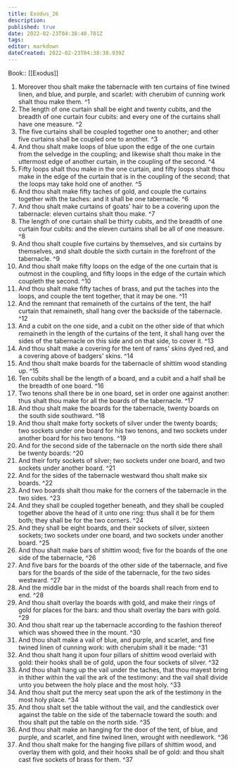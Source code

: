 ```yaml
---
title: Exodus_26
description: 
published: true
date: 2022-02-23T04:38:40.781Z
tags: 
editor: markdown
dateCreated: 2022-02-23T04:38:38.939Z
---
```


 Book:: [[Exodus]]
 1. Moreover thou shalt make the tabernacle with ten curtains of fine twined linen, and blue, and purple, and scarlet: with cherubim of cunning work shalt thou make them. ^1
 2. The length of one curtain shall be eight and twenty cubits, and the breadth of one curtain four cubits: and every one of the curtains shall have one measure. ^2
 3. The five curtains shall be coupled together one to another; and other five curtains shall be coupled one to another. ^3
 4. And thou shalt make loops of blue upon the edge of the one curtain from the selvedge in the coupling; and likewise shalt thou make in the uttermost edge of another curtain, in the coupling of the second. ^4
 5. Fifty loops shalt thou make in the one curtain, and fifty loops shalt thou make in the edge of the curtain that is in the coupling of the second; that the loops may take hold one of another. ^5
 6. And thou shalt make fifty taches of gold, and couple the curtains together with the taches: and it shall be one tabernacle. ^6
 7. And thou shalt make curtains of goats' hair to be a covering upon the tabernacle: eleven curtains shalt thou make. ^7
 8. The length of one curtain shall be thirty cubits, and the breadth of one curtain four cubits: and the eleven curtains shall be all of one measure. ^8
 9. And thou shalt couple five curtains by themselves, and six curtains by themselves, and shalt double the sixth curtain in the forefront of the tabernacle. ^9
 10. And thou shalt make fifty loops on the edge of the one curtain that is outmost in the coupling, and fifty loops in the edge of the curtain which coupleth the second. ^10
 11. And thou shalt make fifty taches of brass, and put the taches into the loops, and couple the tent together, that it may be one. ^11
 12. And the remnant that remaineth of the curtains of the tent, the half curtain that remaineth, shall hang over the backside of the tabernacle. ^12
 13. And a cubit on the one side, and a cubit on the other side of that which remaineth in the length of the curtains of the tent, it shall hang over the sides of the tabernacle on this side and on that side, to cover it. ^13
 14. And thou shalt make a covering for the tent of rams' skins dyed red, and a covering above of badgers' skins. ^14
 15. And thou shalt make boards for the tabernacle of shittim wood standing up. ^15
 16. Ten cubits shall be the length of a board, and a cubit and a half shall be the breadth of one board. ^16
 17. Two tenons shall there be in one board, set in order one against another: thus shalt thou make for all the boards of the tabernacle. ^17
 18. And thou shalt make the boards for the tabernacle, twenty boards on the south side southward. ^18
 19. And thou shalt make forty sockets of silver under the twenty boards; two sockets under one board for his two tenons, and two sockets under another board for his two tenons. ^19
 20. And for the second side of the tabernacle on the north side there shall be twenty boards: ^20
 21. And their forty sockets of silver; two sockets under one board, and two sockets under another board. ^21
 22. And for the sides of the tabernacle westward thou shalt make six boards. ^22
 23. And two boards shalt thou make for the corners of the tabernacle in the two sides. ^23
 24. And they shall be coupled together beneath, and they shall be coupled together above the head of it unto one ring: thus shall it be for them both; they shall be for the two corners. ^24
 25. And they shall be eight boards, and their sockets of silver, sixteen sockets; two sockets under one board, and two sockets under another board. ^25
 26. And thou shalt make bars of shittim wood; five for the boards of the one side of the tabernacle, ^26
 27. And five bars for the boards of the other side of the tabernacle, and five bars for the boards of the side of the tabernacle, for the two sides westward. ^27
 28. And the middle bar in the midst of the boards shall reach from end to end. ^28
 29. And thou shalt overlay the boards with gold, and make their rings of gold for places for the bars: and thou shalt overlay the bars with gold. ^29
 30. And thou shalt rear up the tabernacle according to the fashion thereof which was showed thee in the mount. ^30
 31. And thou shalt make a vail of blue, and purple, and scarlet, and fine twined linen of cunning work: with cherubim shall it be made: ^31
 32. And thou shalt hang it upon four pillars of shittim wood overlaid with gold: their hooks shall be of gold, upon the four sockets of silver. ^32
 33. And thou shalt hang up the vail under the taches, that thou mayest bring in thither within the vail the ark of the testimony: and the vail shall divide unto you between the holy place and the most holy. ^33
 34. And thou shalt put the mercy seat upon the ark of the testimony in the most holy place. ^34
 35. And thou shalt set the table without the vail, and the candlestick over against the table on the side of the tabernacle toward the south: and thou shalt put the table on the north side. ^35
 36. And thou shalt make an hanging for the door of the tent, of blue, and purple, and scarlet, and fine twined linen, wrought with needlework. ^36
 37. And thou shalt make for the hanging five pillars of shittim wood, and overlay them with gold, and their hooks shall be of gold: and thou shalt cast five sockets of brass for them. ^37
